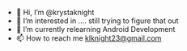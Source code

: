 - 👋 Hi, I’m @krystaknight
- 👀 I’m interested in .... still trying to figure that out
- 🌱 I’m currently relearning Android Development
- 📫 How to reach me klknight23@gmail.com

<!---
krystaknight/krystaknight is a ✨ special ✨ repository because its `README.md` (this file) appears on your GitHub profile.
You can click the Preview link to take a look at your changes.
--->
